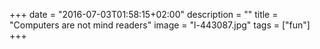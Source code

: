 +++
date = "2016-07-03T01:58:15+02:00"
description = ""
title = "Computers are not mind readers"
image = "l-443087.jpg"
tags = ["fun"]
+++

